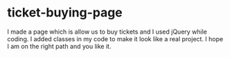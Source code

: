# ticket-buying-page
I made a page which is allow us to buy tickets and I used jQuery while coding.
I added classes in my code to make it look like a real project.
I hope I am on the right path and you like it.
